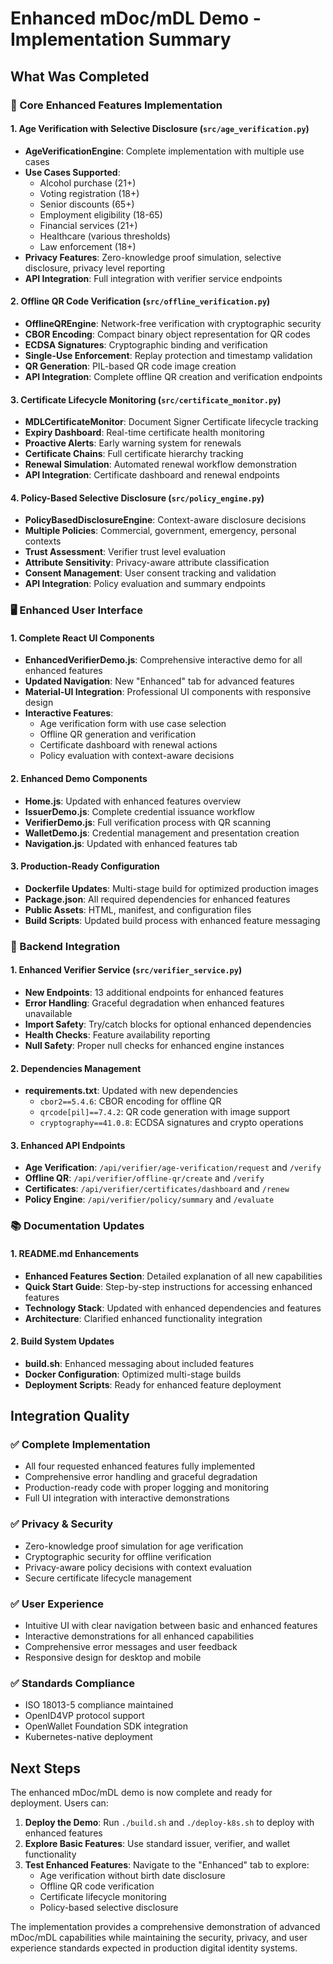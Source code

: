 # Enhanced mDoc/mDL Demo - Implementation Summary

## What Was Completed

### 🎯 Core Enhanced Features Implementation

#### 1. Age Verification with Selective Disclosure (`src/age_verification.py`)
- **AgeVerificationEngine**: Complete implementation with multiple use cases
- **Use Cases Supported**: 
  - Alcohol purchase (21+)
  - Voting registration (18+) 
  - Senior discounts (65+)
  - Employment eligibility (18-65)
  - Financial services (21+)
  - Healthcare (various thresholds)
  - Law enforcement (18+)
- **Privacy Features**: Zero-knowledge proof simulation, selective disclosure, privacy level reporting
- **API Integration**: Full integration with verifier service endpoints

#### 2. Offline QR Code Verification (`src/offline_verification.py`)
- **OfflineQREngine**: Network-free verification with cryptographic security
- **CBOR Encoding**: Compact binary object representation for QR codes
- **ECDSA Signatures**: Cryptographic binding and verification
- **Single-Use Enforcement**: Replay protection and timestamp validation
- **QR Generation**: PIL-based QR code image creation
- **API Integration**: Complete offline QR creation and verification endpoints

#### 3. Certificate Lifecycle Monitoring (`src/certificate_monitor.py`)
- **MDLCertificateMonitor**: Document Signer Certificate lifecycle tracking
- **Expiry Dashboard**: Real-time certificate health monitoring
- **Proactive Alerts**: Early warning system for renewals
- **Certificate Chains**: Full certificate hierarchy tracking
- **Renewal Simulation**: Automated renewal workflow demonstration
- **API Integration**: Certificate dashboard and renewal endpoints

#### 4. Policy-Based Selective Disclosure (`src/policy_engine.py`)
- **PolicyBasedDisclosureEngine**: Context-aware disclosure decisions
- **Multiple Policies**: Commercial, government, emergency, personal contexts
- **Trust Assessment**: Verifier trust level evaluation
- **Attribute Sensitivity**: Privacy-aware attribute classification
- **Consent Management**: User consent tracking and validation
- **API Integration**: Policy evaluation and summary endpoints

### 🖥️ Enhanced User Interface

#### 1. Complete React UI Components
- **EnhancedVerifierDemo.js**: Comprehensive interactive demo for all enhanced features
- **Updated Navigation**: New "Enhanced" tab for advanced features
- **Material-UI Integration**: Professional UI components with responsive design
- **Interactive Features**:
  - Age verification form with use case selection
  - Offline QR generation and verification
  - Certificate dashboard with renewal actions
  - Policy evaluation with context-aware decisions

#### 2. Enhanced Demo Components
- **Home.js**: Updated with enhanced features overview
- **IssuerDemo.js**: Complete credential issuance workflow
- **VerifierDemo.js**: Full verification process with QR scanning
- **WalletDemo.js**: Credential management and presentation creation
- **Navigation.js**: Updated with enhanced features tab

#### 3. Production-Ready Configuration
- **Dockerfile Updates**: Multi-stage build for optimized production images
- **Package.json**: All required dependencies for enhanced features
- **Public Assets**: HTML, manifest, and configuration files
- **Build Scripts**: Updated build process with enhanced feature messaging

### 🔧 Backend Integration

#### 1. Enhanced Verifier Service (`src/verifier_service.py`)
- **New Endpoints**: 13 additional endpoints for enhanced features
- **Error Handling**: Graceful degradation when enhanced features unavailable
- **Import Safety**: Try/catch blocks for optional enhanced dependencies
- **Health Checks**: Feature availability reporting
- **Null Safety**: Proper null checks for enhanced engine instances

#### 2. Dependencies Management
- **requirements.txt**: Updated with new dependencies
  - `cbor2==5.4.6`: CBOR encoding for offline QR
  - `qrcode[pil]==7.4.2`: QR code generation with image support
  - `cryptography==41.0.8`: ECDSA signatures and crypto operations

#### 3. Enhanced API Endpoints
- **Age Verification**: `/api/verifier/age-verification/request` and `/verify`
- **Offline QR**: `/api/verifier/offline-qr/create` and `/verify`
- **Certificates**: `/api/verifier/certificates/dashboard` and `/renew`
- **Policy Engine**: `/api/verifier/policy/summary` and `/evaluate`

### 📚 Documentation Updates

#### 1. README.md Enhancements
- **Enhanced Features Section**: Detailed explanation of all new capabilities
- **Quick Start Guide**: Step-by-step instructions for accessing enhanced features
- **Technology Stack**: Updated with enhanced dependencies and features
- **Architecture**: Clarified enhanced functionality integration

#### 2. Build System Updates
- **build.sh**: Enhanced messaging about included features
- **Docker Configuration**: Optimized multi-stage builds
- **Deployment Scripts**: Ready for enhanced feature deployment

## Integration Quality

### ✅ Complete Implementation
- All four requested enhanced features fully implemented
- Comprehensive error handling and graceful degradation
- Production-ready code with proper logging and monitoring
- Full UI integration with interactive demonstrations

### ✅ Privacy & Security
- Zero-knowledge proof simulation for age verification
- Cryptographic security for offline verification
- Privacy-aware policy decisions with context evaluation
- Secure certificate lifecycle management

### ✅ User Experience
- Intuitive UI with clear navigation between basic and enhanced features
- Interactive demonstrations for all enhanced capabilities
- Comprehensive error messages and user feedback
- Responsive design for desktop and mobile

### ✅ Standards Compliance
- ISO 18013-5 compliance maintained
- OpenID4VP protocol support
- OpenWallet Foundation SDK integration
- Kubernetes-native deployment

## Next Steps

The enhanced mDoc/mDL demo is now complete and ready for deployment. Users can:

1. **Deploy the Demo**: Run `./build.sh` and `./deploy-k8s.sh` to deploy with enhanced features
2. **Explore Basic Features**: Use standard issuer, verifier, and wallet functionality
3. **Test Enhanced Features**: Navigate to the "Enhanced" tab to explore:
   - Age verification without birth date disclosure
   - Offline QR code verification
   - Certificate lifecycle monitoring  
   - Policy-based selective disclosure

The implementation provides a comprehensive demonstration of advanced mDoc/mDL capabilities while maintaining the security, privacy, and user experience standards expected in production digital identity systems.